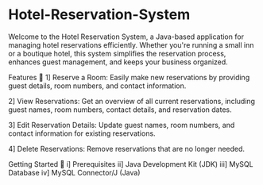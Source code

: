 # Hotel-Reservation-System
Welcome to the Hotel Reservation System, a Java-based application for managing hotel reservations efficiently. Whether you're running a small inn or a boutique hotel, this system simplifies the reservation process, enhances guest management, and keeps your business organized.

Features 🌟
1] Reserve a Room: Easily make new reservations by providing guest details, room numbers, and contact information.

2] View Reservations: Get an overview of all current reservations, including guest names, room numbers, contact details, and reservation dates.

3] Edit Reservation Details: Update guest names, room numbers, and contact information for existing reservations.

4] Delete Reservations: Remove reservations that are no longer needed.

Getting Started 🚀
i] Prerequisites
ii] Java Development Kit (JDK)
iii] MySQL Database
iv] MySQL Connector/J (Java)
